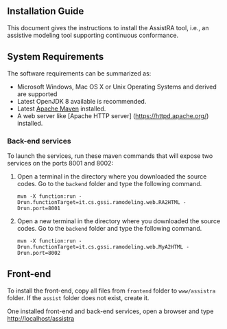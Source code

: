 ## Installation Guide 

This document gives the instructions to install the AssistRA tool, i.e., an assistive modeling tool supporting continuous conformance.


## System Requirements
The software requirements can be summarized as:

* Microsoft Windows, Mac OS X or Unix Operating Systems and derived are supported
* Latest OpenJDK 8 available is recommended.
* Latest [Apache Maven](https://maven.apache.org/) installed.
* A web server like [Apache HTTP server] (https://httpd.apache.org/) installed.


### Back-end services
To launch the services, run these maven commands that will expose two services on the ports 8001 and 8002:
1. Open a terminal in the directory where you downloaded the source codes. Go to the `backend` folder and type the following command. 


    ```
    mvn -X function:run -Drun.functionTarget=it.cs.gssi.ramodeling.web.RA2HTML -Drun.port=8001
    ```
2. Open a new terminal in the directory where you downloaded the source codes. Go to the `backend` folder and type the following command. 


    ```
    mvn -X function:run -Drun.functionTarget=it.cs.gssi.ramodeling.web.MyA2HTML -Drun.port=8002
    ```
	
## Front-end
To install the front-end, copy all files from `frontend` folder to `www/assistra` folder. If the `assist` folder does not exist, create it.

One installed front-end and back-end services, open a browser and type [http://localhost/assistra](http://localhost/assistra)